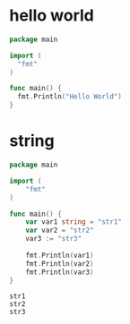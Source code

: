 
# hello world

```go
package main

import (
  "fmt"
)

func main() {
  fmt.Println("Hello World")
}
```

# string

```go
package main

import (
	"fmt"
)

func main() {
	var var1 string = "str1"
	var var2 = "str2"
	var3 := "str3"
	
	fmt.Println(var1)
	fmt.Println(var2)
	fmt.Println(var3)
}
```

```
str1
str2
str3
```


